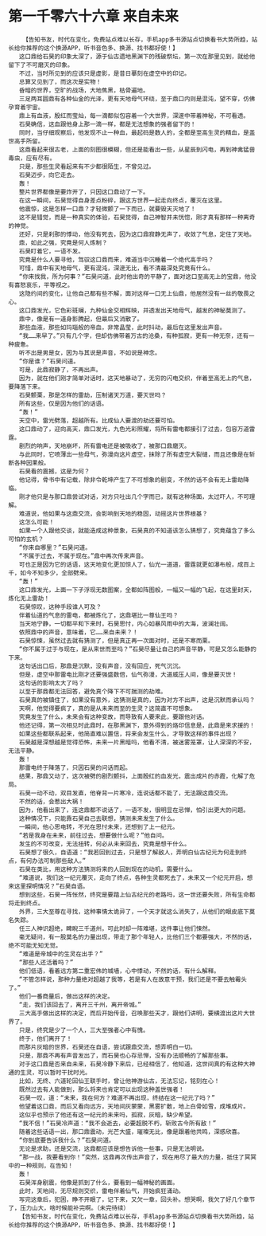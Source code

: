 # 第一千零六十六章 来自未来
        【告知书友，时代在变化，免费站点难以长存，手机app多书源站点切换看书大势所趋，站长给你推荐的这个换源APP，听书音色多、换源、找书都好使！】
       这口鼎给石昊的印象太深了，源于仙古遗地黑渊下的残破祭坛，第一次在那里见到，就给他留下了不可磨灭的印象。
       不过，当时所见到的应该只是虚影，是昔日摹刻在虚空中的印记。
       总算又见到了，而这次是实物！
       昏暗的世界，空旷的战场，大地焦黑，枯骨遍地。
       三足两耳圆鼎有各种仙金的光泽，更有天地母气环绕，至于鼎口内则是混沌，望不穿，仿佛孕育着宇宙。
       鼎上有血液，殷红而莹灿，每一滴都似包容着一个大世界，深邃中带着神秘，不可看透。
       石昊确信，这血跟他身上那一滴一样，都是无法想象的强者留下的！
       同时，当仔细观察后，他发现不止一种血，最起码是数人的，全都是至高生灵的精血，是盖世高手所留。
       这鼎看起来很古老，上面的刻图很模糊，但还是能看出一些，从星辰到闪电，再到神禽猛兽毒虫，应有尽有。
       只是，那些生灵看起来有不少都很陌生，不曾见过。
       石昊迈步，向它走去。
       轰！
       整片世界都像是要炸开了，只因这口鼎动了一下。
       在这一瞬间，石昊觉得自身差点粉碎，跟这方世界一起走向终点，覆灭在这里。
       他震惊，这是怎样一口鼎？才轻微颤了一下而已，就要毁天灭地了！
       这不是错觉，而是一种真实的体验，石昊觉得，自己神智并未恍惚，刚才真有那样一种离奇的神觉。
       还好，只是刹那的悸动，他没有死去，因为这口鼎寂静无声了，收敛了气息，定住了天地。
       鼎，如此之强，究竟是何人炼制？
       石昊盯着它，一语不发。
       究竟是什么人要寻他，驾驭这口鼎而来，难道当中沉睡着一个绝代高手吗？
       可惜，鼎中有天地母气，更有混沌，深邃无比，看不清最深处究竟有什么。
       “你来找我，所为何事？”石昊问道，此时他出奇的平静了，面对这口至高无上的宝鼎，他没有喜怒哀乐，平等视之。
       这隐约间的变化，让他自己都有些不解，面对这样一口无上仙鼎，他居然没有一丝的敬畏之心。
       这口鼎发光，它色彩斑斓，九种仙金交相辉映，并透发出天地母气，越发的神秘莫测了。
       鼎中，像是有一道身影腾起，但最后又消散了。
       那些血液，那些如玛瑙般的帝血，非常晶莹，此时抖动，最后在这里发出声音。
       “我……来早了。”只有几个字，但却仿佛带着万古的沧桑，有种孤寂，更有一种无奈，还有一种疲惫。
       听不出是男是女，因为与其说是声音，不如说是神念。
       “你是谁？”石昊问道。
       可是，此鼎寂静了，不再出声。
       因为，就在他们刚才简单对话时，这天地暴动了，无穷的闪电交织，伴着至高无上的气息，要降落下来。
       石昊颤栗，那是怎样的雷劫，压制诸天万道，要灭世吗？
       所有这些，仅是因为他们的话语。
       “轰！”
       天空中，雷光劈落，超越所有。比成仙人要渡的劫还要可怕。
       这口鼎动了，迎向高天，鼎口发光，九色光彩照耀，将所有雷电都接引了过去，包容万道雷霆。
       剧烈的响声，天地崩坏，所有雷电还是被吸收了，被那口鼎磨灭。
       与此同时，它喷薄出一些母气，弥漫向这片虚空，抹除了所有虚空大裂缝，而且还像是在斩断各种因果般。
       石昊看的震撼，这是为何？
       他记得，骨书中有记载，除非令乾坤产生了不可想象的剧变，不然的话不会有无上雷劫降临。
       刚才他只是与那口鼎尝试对话，对方只吐出几个字而已，就有这种场面，太过吓人，不可理解。
       难道说，他如果与这鼎交流，会影响到天地的稳固，动摇这片世界根基？
       这怎么可能！
       如果一个人跟他交谈，就能造成这种景象，石昊真的不知道该怎么猜想了，究竟蕴含了多么可怕的玄机？
       “你来自哪里？”石昊问道。
       “不属于过去，不属于现在。”鼎中再次传来声音。
       可也正是因为它的话语，这天地变化更加惊人了，仙光一道道，雷霆就更如瀑布般，成百上千，如今不知多少，全部劈来。
       “轰！”
       这口鼎发光，上面一下子浮现无数图案，全都如阵图般，一幅又一幅的飞起，在这里封天，炼化无上雷劫！
       石昊惊叹，这种手段谁人可及？
       伴着仙道的气息的雷电，都被炼化了，这鼎堪比一尊仙王吗？
       当天地宁静，一切都平和下来时，石昊思忖，内心如暴风雨中的大海，波澜壮阔。
       依照鼎中的声音，意味着，它……来自未来？！
       石昊惊悚，虽然过去就有猜测了，但是真正再一次面对时，还是不寒而栗。
       “你不属于过于与现在，是从来世而至吗？”石昊尽量让自己的声音平静，可是又怎么能静的下来。
       这句话出口后，那鼎是沉默，没有声音，没有回应，死气沉沉。
       但是，虚空中那雷电比刚才还要强盛数倍，仙气弥漫，大道威压人间，像是要灭世！
       这句话的影响太大了吗？
       以至于那鼎都无法回答，避免真个降下不可揣测的劫难。
       石昊真的被镇住了，如果没有意外，这猜测是真的，因为对方不出声，这是沉默而承认吗？
       天啊，他觉得要疯了，真的是从未来而至的生灵？这简直不可想象。
       究竟发生了什么，未来会有这种变故，而导致有人要来此，要跟他对话。
       他还记得，第一次相见时此鼎时，在那黑渊下，意外得到的烙印信息是，此鼎是来求援的！
       如果这些都联系起来，他简直难以置信，将来会发生什么，才导致这样的事件出现？
       石昊越是深想越是觉得恐怖，未来一片黑暗吗，他看不清，被迷雾笼罩，让人深深的不安，无法平静。
       轰！
       那雷电终于降落了，只因石昊的问话而起。
       结果，那鼎又动了，这次被劈的剧烈颤抖，上面殷红的血发光，震出成片的赤霞，化解了危局。
       石昊一动不动，双目发直，他脊背一片寒冷，连说话都不能了，无法跟这鼎交流。
       不然的话，会惹出大祸！
       因为，他看出来了，连这鼎都不说话了，一语不发，很明显在忌惮，怕引出更大的问题。
       这种情况下，只能靠石昊自己去联想，猜测未来发生了什么。
       一瞬间，他心思电转，不光在思忖未来，还想到了上一纪元。
       “若是我身在未来，前往过去，想要做什么呢？”他自问。
       发生的不可改变，无法扭转，何必从未来回去，究竟是想干什么。
       石昊想了很久，自语道：“我若回到过去，只是想了解敌人，弄明白仙古纪元为何走到终点，有何办法可制那些敌人。”
       石昊在类比，用这种方法猜测将来的人回到现在的动机，需要什么。
       “难道说，我们这一纪元覆灭，走向了终点，各种生灵都死去了，未来又一个纪元开启，想来这里探明情况？”石昊自语。
       想到这些，石昊一阵怅然，终究是要踏上仙古纪元的老路吗，这一世还要失败，所有生命都将走到终点。
       外界，三大至尊在寻找，这种事情太诡异了，一个天才就这么消失了，从他们的眼皮底下莫名失踪。
       任三人神识超绝，睥睨三千道州，可此时却一阵难堪，这件事让他们悚然。
       毫无疑问，有一股莫名的力量出现，带走了那个年轻人，比他们三个都要强大，不然的话，绝不可能无知无觉。
       “难道是帝城中的生灵在出手？”
       “那些人还活着吗？”
       他们低语，看着远方第二重宏伟的城墙，心中悸动，不然的话，有什么解释。
       “不管怎样说，那种力量绝对超越了我等，若是有人在故意干预，我们还是不要去触霉头了。”
       他们一番商量后，做出这样的决定。
       “走，我们该回去了，离开三千州，离开帝城。”
       三大高手做出这样的决定，而后开始传音，召唤那些天才，跟他们讲明，要横渡出这片大世界了。
       只是，终究是少了一个人，三大至强者心中有愧。
       终于，他们离开了！
       而那片灰暗的世界，石昊还在自语，尝试跟鼎交流，想弄明白一切。
       只是，那鼎不再有声音发出了，而石昊也心存忌惮，没有办法顺畅的了解那些事。
       对于这口鼎是否来自未来，石昊冷静下来后，已经相信了，他知道，这世间真的有这种大神通的生灵，可以暂时干扰时光。
       比如，无终、六道轮回仙王联手时，曾让他神游仙古，无法忘记，铭刻在心！
       既然过去有人能做到，那么将来也肯定可以出现这种盖世强者！
       石昊一叹，道：“未来，我在何方？难道不再出现，终结在这一纪元了吗？”
       他望着这口鼎，而后又看向远方，天地间灰蒙蒙，黑雾扩散，地上白骨如雪，成堆成片。
       这似乎也预示了他还有这一纪元的未来吗，孤寂，灰暗，缺少希望。
       “我不信！”石昊冷声道：“我不会逝去，必要超脱不朽，斩败古今所有敌！”
       随着这些话语一出，那口鼎震动，光芒大盛，璀璨无比，像是跟着他共鸣，深感欣喜。
       “你到底要告诉我什么？”石昊问道。
       无论是求助，还是交流，这鼎都应该是想告诉他一些事，只是无法明说。
       “那一战，我要看到你！”突然，这鼎再次传出声音了，现在用尽了最大的力量，抵住了冥冥中的一种规则，在告知！
       轰！
       石昊浑身剧震，他像是抓到了什么，要看到一幅神秘的画面。
       此时，天地间，无尽规则交织，雷电伴着仙气，开始疯狂涌动。
       写完这章后，犯困，睁不开眼了，记下来，又欠一章，回头补。想哭啊，我欠了好几个章节了，压力山大，啥时候能补完啊。（未完待续）
       【告知书友，时代在变化，免费站点难以长存，手机app多书源站点切换看书大势所趋，站长给你推荐的这个换源APP，听书音色多、换源、找书都好使！】